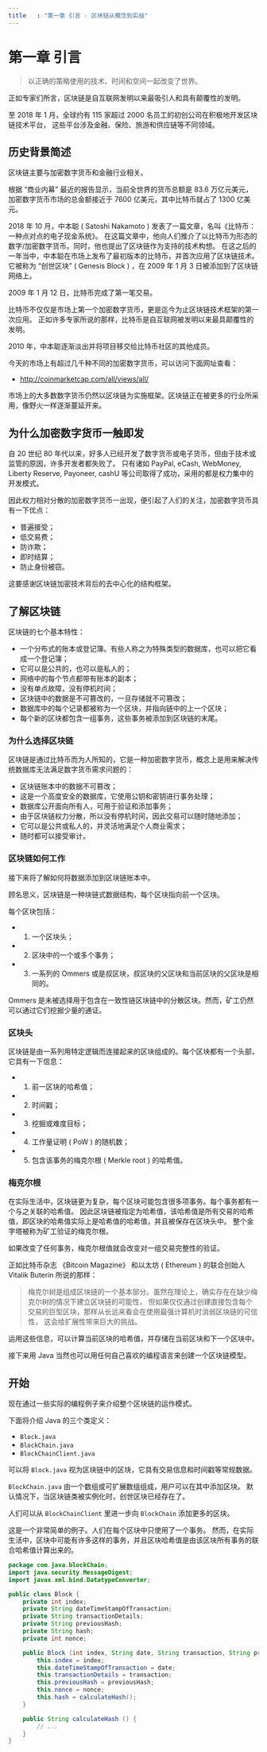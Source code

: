 ```yaml
---
title   : "第一章 引言 - 区块链从概念到实战"
---
```


第一章 引言
=========

> 以正确的策略使用的技术、时间和空间一起改变了世界。

正如专家们所言，区块链是自互联网发明以来最吸引人和具有颠覆性的发明。

至 2018 年 1 月，全球约有 115 家超过 2000 名员工的初创公司在积极地开发区块链技术平台，
这些平台涉及金融、保险、旅游和供应链等不同领域。

## 历史背景简述

区块链主要与加密数字货币和金融行业相关。

根据 “商业内幕” 最近的报告显示，当前全世界的货币总额是 83.6 万亿元美元，
加密数字货币市场的总金额接近于 7600 亿美元，其中比特币就占了 1300 亿美元。

2018 年 10 月，中本聪 ( Satoshi Nakamoto ) 发表了一篇文章，名叫《比特币：一种点对点的电子现金系统》。
在这篇文章中，他向人们推介了以比特币为形态的数字/加密数字货币。同时，他也提出了区块链作为支持的技术构想。
在这之后的一年当中，中本聪在市场上发布了最初版本的比特币，并首次应用了区块链技术。
它被称为 “创世区块” ( Genesis Block ) ，在 2009 年 1 月 3 日被添加到了区块链网络上。

2009 年 1 月 12 日，比特币完成了第一笔交易。

比特币不仅仅是市场上第一个加密数字货币，更是迄今为止区块链技术框架的第一次应用。
正如许多专家所说的那样，比特币是自互联网被发明以来最具颠覆性的发明。

2010 年，中本聪逐渐淡出并将项目移交给比特币社区的其他成员。

今天的市场上有超过几千种不同的加密数字货币，可以访问下面网址查看：

- <http://coinmarketcap.com/all/views/all/>

市场上的大多数数字货币仍然以区块链为实施框架。区块链正在被更多的行业所采用，像野火一样逐渐蔓延开来。

## 为什么加密数字货币一触即发

自 20 世纪 80 年代以来，好多人已经开发了数字货币或电子货币，但由于技术或监管的原因，许多开发者都失败了。
只有诸如 PayPal, eCash, WebMoney, Liberty Reserve, Payoneer, cashU 等公司取得了成功，采用的都是权力集中的开发模式。

因此权力相对分散的加密数字货币一出现，便引起了人们的关注，加密数字货币具有一下优点：

- 普遍接受；
- 低交易费；
- 防诈欺；
- 即时结算；
- 防止身份被窃。

这要感谢区块链加密技术背后的去中心化的结构框架。

## 了解区块链

区块链的七个基本特性：

- 一个分布式的账本或登记簿。有些人称之为特殊类型的数据库，也可以把它看成一个登记簿；
- 它可以是公共的，也可以是私人的；
- 网络中的每个节点都带有账本的副本；
- 没有单点故障，没有停机时间；
- 区块链中的数据是不可篡改的，一旦存储就不可篡改；
- 数据库中的每个记录都被称为一个区块，并指向链中的上一个区块；
- 每个新的区块都包含一组事务，这些事务被添加到区块链的末尾。

### 为什么选择区块链

区块链是通过比特币而为人所知的，它是一种加密数字货币，概念上是用来解决传统数据库无法满足数字货币需求问题的：

- 区块链账本中的数据不可篡改；
- 这是一个高度安全的数据库，它使用公钥和密钥进行事务处理；
- 数据库公开面向所有人，可用于验证和添加事务；
- 由于区块链权力分散，所以没有停机时间，因此交易可以随时随地添加；
- 它可以是公共或私人的，并灵活地满足个人商业需求；
- 随时都可以接受审计。

### 区块链如何工作

接下来将了解如何将数据添加到区块链账本中。

顾名思义，区块链是一种块链式数据结构，每个区块指向前一个区块。

每个区块包括：

- 1) 一个区块头；
- 2) 区块中的一个或多个事务；
- 3) 一系列的 Ommers 或是叔区块，叔区块的父区块和当前区块的父区块是相同的。

Ommers 是未被选择用于包含在一致性链区块链中的分散区块。然而，矿工仍然可以通过它们挖掘少量的通证。

### 区块头

区块链是由一系列用特定逻辑而连接起来的区块组成的。每个区块都有一个头部，它具有一下信息：

- 1) 前一区块的哈希值；
- 2) 时间戳；
- 3) 挖掘或难度目标；
- 4) 工作量证明 ( PoW ) 的随机数；
- 5) 包含该事务的梅克尔根 ( Merkle root ) 的哈希值。

### 梅克尔根

在实际生活中，区块链更为复杂，每个区块可能包含很多项事务。每个事务都有一个与之关联的哈希值。
因此区块链被指定为哈希值，该哈希值是所有交易的哈希值，即区块的哈希值实际上是哈希值的哈希值，并且被保存在区块头中。
整个金字塔被称为矿工验证的梅克尔根。

如果改变了任何事务，梅克尔根值就会改变对一组交易完整性的验证。

正如比特币杂志 《Bitcoin Magazine》 和以太坊 ( Ethereum ) 的联合创始人 Vitalik Buterin 所说的那样：

> 梅克尔树是组成区块链的一个基本部分。虽然在理论上，确实存在在缺少梅克尔树的情况下建立区块链的可能性，
> 但如果仅仅通过创建直接包含每个交易的巨型区块，那样从长远来看会在使用最强计算机时消弱区块链的可信性，
> 这会给扩展性带来巨大的挑战。

运用这些信息，可以计算当前区块的哈希值，并存储在当前区块和下一个区块中。

接下来用 Java 当然也可以用任何自己喜欢的编程语言来创建一个区块链模型。

## 开始

现在通过一些实际的编程例子来介绍整个区块链的运作模式。

下面将介绍 Java 的三个类定义：

- `Block.java`
- `BlockChain.java`
- `BlockChainClient.java`

可以将 `Block.java` 视为区块链中的区块，它具有交易信息和时间戳等常规数据。

`BlockChain.java` 由一个数组或可扩展数组组成，用户可以在其中添加区块。
默认情况下，当区块链类被实例化时，创世区块已经存在了。

人们可以从 `BlockChainClient` 里进一步向 `BlockChain` 添加更多的区块。

这是一个非常简单的例子。人们在每个区块中只使用了一个事务。
然而，在实际生活中，区块中可能有许多这样的事务，并且区块哈希值是由该区块所有事务的联合哈希值计算出来的。

```java
package com.java.blockChain;
import java.security.MessageDigest;
import javax.xml.bind.DatatypeConverter;

public class Block {
    private int index;
    private String dateTimeStampOfTransaction;
    private String transactionDetails;
    private String previousHash;
    private String hash;
    private int nonce;

    public Block (int index, String date, String transaction, String previousHash, int nonce) {
        this.index = index;
        this.dateTimeStampOfTransaction = date;
        this.transactionDetails = transaction;
        this.previousHash = previousHash;
        this.nonce = nonce;
        this.hash = calculateHash();
    }

    public String calculateHash () {
        // ...
    }
}
```
